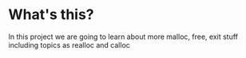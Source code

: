 # What's this?

In this project we are going to learn about more malloc, free, exit stuff including topics as realloc and calloc